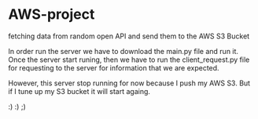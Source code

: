 # AWS-project
fetching data from random open API and send them to the AWS S3 Bucket

In order run the server we have to download the main.py file and run it. Once the server start runing, then we have to run the client_request.py file for requesting to the server for information that we are expected. 

However, this server stop running for now because I push my AWS S3. But if I tune up my S3 bucket it will start againg. 



:) :) ;)
